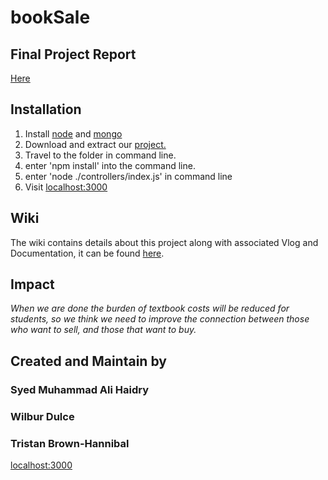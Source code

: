 # bookSale

## Final Project Report
[Here](https://github.com/teamvinyldeathstars/bookSale/blob/main/Project%20Report/Final-Report.pdf)

## Installation
1. Install [node](https://nodejs.org/en/download/) and [mongo](https://www.mongodb.com/try/download/community)
2. Download and extract our [project.](https://github.com/teamvinyldeathstars/bookSale/archive/main.zip)
3. Travel to the folder in command line.
4. enter  'npm install' into the command line.
5. enter 'node ./controllers/index.js' in command line
6. Visit [localhost:3000](http://localhost:3000)

## Wiki
The wiki contains details about this project along with associated Vlog and Documentation, it can be found [here](https://github.com/teamvinyldeathstars/bookSale/wiki).

## Impact

*When we are done the burden of textbook costs will be reduced for students, so we think we need to improve the connection between those who want to sell, and those that want to buy.*

## Created and Maintain by 

### Syed Muhammad Ali Haidry

### Wilbur Dulce

### Tristan Brown-Hannibal

[localhost:3000](http://localhost:3000)

